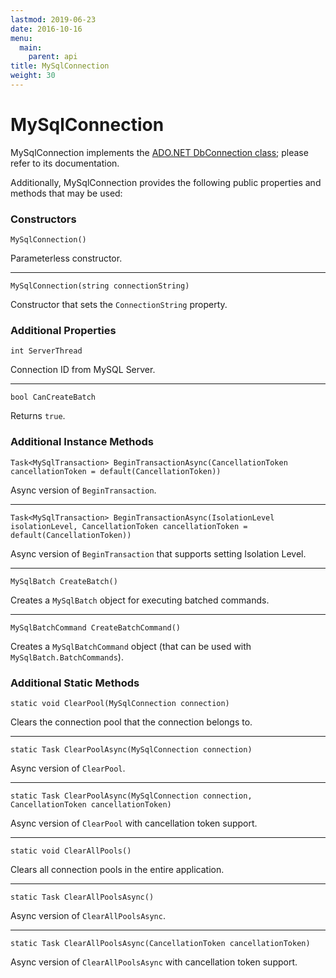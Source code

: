 ```yaml
---
lastmod: 2019-06-23
date: 2016-10-16
menu:
  main:
    parent: api
title: MySqlConnection
weight: 30
---
```


MySqlConnection
=================

MySqlConnection implements the [ADO.NET DbConnection class](https://docs.microsoft.com/en-us/dotnet/core/api/system.data.common.dbconnection);
please refer to its documentation.

Additionally, MySqlConnection provides the following public properties and methods that may be used:

### Constructors
`MySqlConnection()`

Parameterless constructor.
***
`MySqlConnection(string connectionString)`

Constructor that sets the `ConnectionString` property.

### Additional Properties
`int ServerThread`

Connection ID from MySQL Server.
***
`bool CanCreateBatch`

Returns `true`.

### Additional Instance Methods
`Task<MySqlTransaction> BeginTransactionAsync(CancellationToken cancellationToken = default(CancellationToken))`

Async version of `BeginTransaction`.
***
`Task<MySqlTransaction> BeginTransactionAsync(IsolationLevel isolationLevel, CancellationToken cancellationToken = default(CancellationToken))`

Async version of `BeginTransaction` that supports setting Isolation Level.
***
`MySqlBatch CreateBatch()`

Creates a `MySqlBatch` object for executing batched commands.
***
`MySqlBatchCommand CreateBatchCommand()`

Creates a `MySqlBatchCommand` object (that can be used with `MySqlBatch.BatchCommands`).

### Additional Static Methods
`static void ClearPool(MySqlConnection connection)`

Clears the connection pool that the connection belongs to.
***
`static Task ClearPoolAsync(MySqlConnection connection)`

Async version of `ClearPool`.
***
`static Task ClearPoolAsync(MySqlConnection connection, CancellationToken cancellationToken)`

Async version of `ClearPool` with cancellation token support.
***
`static void ClearAllPools()`

Clears all connection pools in the entire application.
***
`static Task ClearAllPoolsAsync()`

Async version of `ClearAllPoolsAsync`.
***
`static Task ClearAllPoolsAsync(CancellationToken cancellationToken)`

Async version of `ClearAllPoolsAsync` with cancellation token support.
